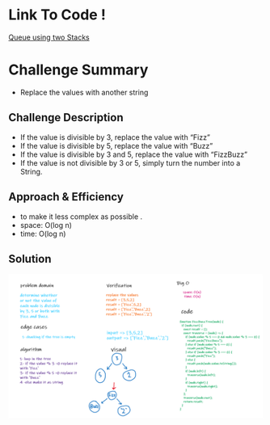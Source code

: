 # Link To Code !

[Queue using two Stacks ](https://github.com/IbrahimAljabr/data-structures-and-algorithms/blob/master/javascript/code-challenges/fizzBuzzTree/fizz-buzz-tree.js)

# Challenge Summary

- Replace the values with another string

## Challenge Description

- If the value is divisible by 3, replace the value with “Fizz”
- If the value is divisible by 5, replace the value with “Buzz”
- If the value is divisible by 3 and 5, replace the value with “FizzBuzz”
- If the value is not divisible by 3 or 5, simply turn the number into a String.

## Approach & Efficiency

- to make it less complex as possible .
- space: O(log n)
- time: O(log n)

## Solution

![Image](../assats/code18.png)
